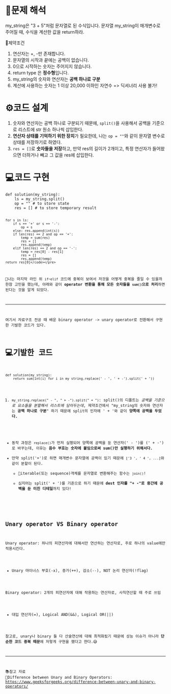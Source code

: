 <h1 id="📜문제-해석">📜문제 해석</h1>
<p>my_string은 &quot;3 + 5&quot;처럼 문자열로 된 수식입니다. 문자열 my_string이 매개변수로 주어질 때, 수식을 계산한 값을 return하라.</p>
<p>🚧제약조건</p>
<ol>
<li>연산자는 +, -만 존재합니다.</li>
<li>문자열의 시작과 끝에는 공백이 없습니다.</li>
<li>0으로 시작하는 숫자는 주어지지 않습니다.</li>
<li>return type 은 <strong>정수형</strong>입니다.</li>
<li>my_string의 숫자와 연산자는 <strong>공백 하나로 구분</strong></li>
<li>계산에 사용하는 숫자는 1 이상 20,000 이하인 자연수 =&gt; 딕셔너리 사용 불가!</li>
</ol>
<h1 id="⚙️코드-설계">⚙️코드 설계</h1>
<ol>
<li>숫자와 연산자는 공백 하나로 구분되기 때문에, <code>split()</code>을 사용해서 공백을 기준으로 리스트에 str 원소 하나씩 삽입한다.</li>
<li><strong>연산자 상태를 기억하기 위한 장치</strong>가 필요한데, 나는 <code>op = &quot;&quot;</code>와 같이 문자열 변수로 상태를 저장하기로 하였다.</li>
<li><code>res = []</code>로 <strong>숫자들을 저장</strong>하고, 만약 res의 길이가 2개이고, 특정 연산자가 들어왔으면 더하거나 빼고 그 값을 res에 삽입한다. </li>
</ol>
<h1 id="💻코드-구현">💻코드 구현</h1>
<pre><code class="language-python">def solution(my_string):
    ls = my_string.split()
    op = &quot;&quot; # to store state
    res = [] # to store temporary result

    for s in ls:
        if s == '+' or s == '-':
            op = s
        else: res.append(int(s))
        if len(res) == 2 and op == '+':
            temp = sum(res)
            res = []
            res.append(temp)
        elif len(res) == 2 and op == '-':
            temp = res[0] - res[1]
            res = []
            res.append(temp)
    return res[0]</code></pre>
<p>🤔나는 마지막 라인 위 <code>if~elif</code> 코드에 중복이 보여서 저것을 어떻게 중복을 줄일 수 있을까 한참 고민을 했는데, 아래와 같이 <strong>operator 변환을 통해 모든 숫자들을 <code>sum()</code>으로 처리</strong>하면 된다는 것을 알게 되었다.</p>
<hr />
<p>여기서 자료구조 전공 때 배운 binary operator -&gt; unary operator로 전환해서 구현한 기발한 코드가 있다.</p>
<h1 id="💻기발한-코드">💻기발한 코드</h1>
<pre><code class="language-python">def solution(my_string):
    return sum(int(i) for i in my_string.replace(' - ', ' + -').split(' + '))</code></pre>
<ol>
<li><code>my_string.replace(&quot; - &quot;, &quot; + -&quot;).split(&quot; + &quot;)</code>: split()의 디폴트는 <em>공백을 기준으로 요소들을 분할해서 리스트에 담아두는데</em>, 제약조건에서 &quot;my_string의 숫자와 연산자는 <strong>공백 하나로 구분</strong>&quot; 하기 때문에 split의 인자에 ' + '와 같이 <strong>양쪽에 공백을 두었다.</strong></li>
</ol>
<ul>
<li>동작 과정은 <code>replace()</code>가 먼저 실행되어 양쪽에 공백을 둔 연산자(' - ')를 (' + -')로 바꾸는데, 이유는 <strong>음수 부호는 숫자에 붙임으로써 sum()만 실행하기 위해서다.</strong></li>
<li>만약 split('+')로 하면 매개변수 문자열에 공백이 있기 때문에 <code>['3 ', ' 4 ', ...]</code>와 같이 분할이 된다.<ul>
<li>📓iterable(또는 sequence)객체를 문자열로 변환해주는 함수는 <code>join()</code>!</li>
<li>심지어는 split(' + ')를 기준으로 하기 때문에 <strong>dest 인자를 &quot;+ -&quot;로 중간에 공백을 둔 미친 디테일</strong>까지 있다!</li>
</ul>
</li>
</ul>
<h2 id="unary-operator-vs-binary-operator">Unary operator VS Binary operator</h2>
<p>Unary operator: 하나의 피연산자에 대해서만 연산하는 연산자로, 주로 하나의 value에만 적용시킨다.</p>
<ul>
<li>Unary 마이너스 부호(-x), 증가(++), 감소(--), NOT 논리 연산자(!flag)</li>
</ul>
<p>Binary operator: 2개의 피연산자에 대해 작용하는 연산자로, 사칙연산할 때 주로 쓰임</p>
<ul>
<li>대입 연산자(=), Logical AND(&amp;&amp;), Logical OR(||)</li>
</ul>
<p>참고로, unary나 binary 둘 다 산술연산에 대해 최적화됬기 때문에 성능 이슈가 아니라 <strong>단순한 코드 중복 때문</strong>에 저렇게 구현을 했다고 한다.😅</p>
<hr />
<p>📚참고 자료
🔗Difference between Unary and Binary Operators: <a href="https://www.geeksforgeeks.org/difference-between-unary-and-binary-operators/">https://www.geeksforgeeks.org/difference-between-unary-and-binary-operators/</a></p>